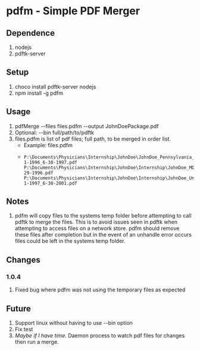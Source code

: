 # pdfm - Simple PDF Merger
## Dependence
1. nodejs 
2. pdftk-server
 
## Setup
1. choco install pdftk-server nodejs
2. npm install -g pdfm

## Usage
1. pdfMerge --files files.pdfm --output JohnDoePackage.pdf
2. Optional: --bin full/path/to/pdftk
3. files.pdfm is list of pdf files; full path, to be merged in order list.
    * Example: files.pdfm
    * ```text
      P:\Documents\Physicians\Internship\JohnDoe\JohnDoe_Pennsylvania_GeneralSurgery_7-1-1996_6-30-1997.pdf
      P:\Documents\Physicians\Internship\JohnDoe\Internship\JohnDoe_MD_OhioUniversity_8-29-1996.pdf
      P:\Documents\Physicians\Internship\JohnDoe\Internship\JohnDoe_UnivCincinnati_7-1-1997_6-30-2001.pdf
      ```

## Notes
1. pdfm will copy files to the systems temp folder before attempting to call pdftk to merge the files. This is to avoid issues seen in pdftk when attempting to access files on a network store. pdfm should remove these files after completion but in the event of an unhandle error occurs files could be left in the systems temp folder.

## Changes
### 1.0.4
1. Fixed bug where pdfm was not using the temporary files as expected

## Future
1. Support linux without having to use --bin option
1. Fix test
1. _Maybe if I have time._ Daemon process to watch pdf files for changes then run a merge.
